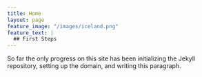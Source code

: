 ```yaml
---
title: Home
layout: page
feature_image: "/images/iceland.png"
feature_text: |
  ## First Steps
---
```


So far the only progress on this site has been initializing the Jekyll repository, setting up the domain, and writing this paragraph. 